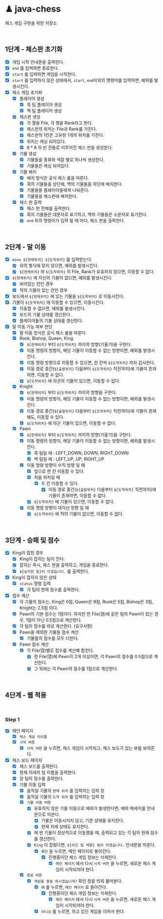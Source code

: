 # ♟ java-chess
체스 게임 구현을 위한 저장소

<br>

## 1단계 - 체스판 초기화

- [x] 게임 시작 안내문을 출력한다.
- [x] `end` 를 입력하면 종료한다.
- [x] `start` 를 입력하면 게임을 시작한다.
- [x] `start` 를 입력하지 않은 상태에서, `start`, `end`이외의 명령어를 입력하면, 예외를 발생시킨다.
- [x] 체스 게임 초기화
    - [x] 플레이어 생성
		- [x] 흑 팀 플레이어 생성
		- [x] 백 팀 플레이어 생성
    - [x] 체스판 생성
      - [x] 각 열을 File, 각 행을 Rank라고 한다.
      - [x] 체스판의 위치는 File과 Rank를 가진다.
      - [x] 체스판의 1칸은 고유한 1개의 위치를 가진다.
      - [x] 위치는 캐싱 되어있다.
      - [x] 8 * 8 의 빈 칸들로 이루어진 체스 판을 생성한다.
    - [x] 기물 생성
      - [x] 기물들을 종류와 색깔 별로 하나씩 생성한다.
      - [x] 기물들은 캐싱 되어있다.
    - [x] 기물 배치
      - [x] 배치 방식은 공식 체스 룰을 따른다.
      - [x] 흑의 기물들을 상단에, 백의 기물들을 하단에 배치한다.
      - [x] 기물들을 플레이어들에게 나눠준다.
      - [x] 기물들을 체스판에 배치한다.
  - [x] 체스 판 출력
    - [x] 체스 판 전체를 출력한다.
    - [x] 흑의 기물들은 대문자로 표기하고, 백의 기물들은 소문자로 표기한다.
    - [x] `end` 외의 명령어가 입력 될 때 마다, 체스 판을 출력한다.

<br>

## 2단계 - 말 이동

- [x] `move ${현재위치} ${도착위치}` 를 입력받는다.
  - [x] 위의 형식에 맞지 않으면, 예외를 발생시킨다.
  - [x] `${현재위치}` 와 `${도착위치}` 의 File, Rank가 유효하지 않으면, 이동할 수 없다.
- [x] `${현재위치}` 에 자신의 기물이 없으면, 예외를 발생시킨다.
  - [x] 비어있는 칸인 경우
  - [x] 적의 기물이 있는 칸인 경우
- [x] 보드에서 `${현재위치}` 에 있는 기물을 `${도착위치}` 로 이동시킨다.
- [x] 기물이 `${도착위치}` 에 이동할 수 있으면, 이동시킨다.
  - [x] 이동할 수 없으면, 예외를 발생시킨다.
  - [x] 보드의 기물 상태를 갱신한다.
  - [x] 플레이어들의 기물 상태를 갱신한다.
- [x] 말 이동 가능 여부 판단
  - [x] 말 이동 방식은 공식 체스 룰을 따른다.
  - [x] Rook, Bishop, Queen, King
    - [x] `${현재위치}` 부터  `${도착위치}` 까지의 방향(기울기)을 구한다.
    - [x] 이동 명령의 방향이, 해당 기물이 이동할 수 없는 방향이면, 예외를 발생시킨다.
    - [x] 이동 명령 방향으로 이동할 수 있으면, 한 칸씩 `${도착위치}` 까지 검사한다.
    - [x] 이동 경로 중간(`${출발위치}` 다음부터 `${도착위치}` 직전까지)에 기물이 존재하면, 이동할 수 없다.
    - [x] `${도착위치}` 에 아군의 기물이 있으면, 이동할 수 없다.
  - [x] Knight
    - [x] `${현재위치}` 부터  `${도착위치}` 까지의 방향을 구한다.
    - [x] 이동 명령의 방향이, 해당 기물이 이동할 수 없는 방향이면, 예외를 발생시킨다.
    - [x] 이동 경로 중간(`${출발위치}` 다음부터 `${도착위치}` 직전까지)에 기물이 존재해도, 이동할 수 있다.
    - [x] `${도착위치}` 에 아군 기물이 있으면, 이동할 수 없다.
  - [x] Pawn
    - [x] `${현재위치}` 부터  `${도착위치}` 까지의 방향(기울기)을 구한다.
    - [x] 이동 명령의 방향이, 해당 기물이 이동할 수 없는 방향이면, 예외를 발생시킨다.
      - [x] 흑 팀일 때 : LEFT_DOWN, DOWN, RIGHT_DOWN
      - [x] 백 팀일 때 : LEFT_UP, UP, RIGHT_UP
    - [x] 이동 명령 방향이 수직 방향 일 때
      - [x] 앞으로 한 칸 이동할 수 있다.
      - [x] 처음 위치일 때
        - [x] 두 칸 이동할 수 있다.
          - [x] 이동 경로 중간(`${출발위치}` 다음부터 `${도착위치}` 직전까지)에 기물이 존재하면, 이동할 수 없다.
      - [x] `${도착위치}` 에 기물이 있으면, 이동할 수 없다.
    - [x] 이동 명령 방향이 대각선 방향 일 때
      - [x] `${도착위치}` 에 적의 기물이 없으면, 이동할 수 없다.

<br>

## 3단계 - 승패 및 점수

- [x] King이 잡힌 경우
  - [x] King이 잡히는 팀이 진다.
  - [x] 잡히는 즉시, 체스 판을 출력하고, 게임을 종료한다.
  - [x] `${승리한 팀}이 이겼습니다.` 를 출력한다.
- [x] King이 잡히지 않은 상태
  - [x] `status` 명령 입력
    - [x] 각 팀의 현재 점수를 출력한다.
- [x] 점수 계산
  - [x] 각 기물의 점수는, King은 0점, Queen은 9점, Rook은 5점, Bishop은 3점, Knight는 2.5점 이다.
  - [x] Pawn의 기본 점수는 1점이다. 하지만 한 File(열)에 같은 팀의 Pawn이 있는 경우, 1점이 아닌 0.5점으로 계산한다.
  - [x] 각 팀의 점수를 따로 계산한다. (요구사항)
  - [x] Pawn을 제외한 기물들 점수 계산
    - [x] 기물들의 점수를 모두 더한다.
  - [x] Pawn 점수 계산
    - [x] 각 File(열)별로 점수를 계산해 합친다.
      - [x] 한 File(열)에 Pawn이 2개 이상이면, 각 Pawn의 점수를 0.5점으로 계산한다.
      - [x] 그 외에는 각 Pawn의 점수를 1점으로 계산한다.

<br>

## 4단계 - 웹 적용
<br>

### Step 1
  - [x] 메인 페이지
    - [x] `체스 게임 타이틀`
    - [x] `시작 버튼`
      - [x] `시작 버튼` 을 누르면, 체스 게임이 시작되고, 체스 보드가 있는 뷰를 보여준다.
  - [x] 체스 보드 페이지
      - [x] 체스 보드를 출력한다.
    - [x] 현재 차례의 팀 이름을 출력한다.
    - [x] 양 팀의 점수를 출력한다.
    - [x] 기물 이동 입력
      - [x] 움직일 기물의 `현재 위치` 를 입력하는 입력 창
      - [x] 움직일 기물의 `도착 위치` 를 입력하는 입력 창
      - [x] `기물 이동 버튼`
	    - [x] 유효하지 않은 기물 이동으로 예외가 발생한다면, 예외 메세지를 안내문으로 띄운다.
          - [x] 기물은 이동시키지 않고, 기존 상태를 유지한다.
          - [x] 현재 차례 상태도 유지한다.
        - [x] 매 번 기물이 정상적으로 이동했을 때, 출력되고 있는 각 팀의 현재 점수를 갱신한다.
        - [x] `King` 이 잡혔다면, `${이긴 팀 색깔} 팀이 이겼습니다.` 안내문을 띄운다.
          - [x] `확인` 을 누르면, 메인 페이지로 돌아간다.
            - [x] 진행중이던 체스 게임 정보는 삭제한다.
              - [x] `메인 페이지` 에서 다시 `시작 버튼` 을 누르면, 새로운 체스 게임이 시작되어야 한다.
      - [x] `종료 버튼`
        - [x] `게임을 종료 하시겠습니까?` 확인 창을 띄워 물어본다.
          - [x] `예` 를 누르면, `메인 페이지` 로 돌아간다.
            - [x] 진행중이던 체스 게임 정보는 삭제한다.
              - [x] `메인 페이지` 에서 다시 `시작 버튼` 을 누르면, 새로운 체스 게임이 시작되어야 한다.
          - [x] `아니오` 를 누르면, 하고 있던 게임을 이어서 한다.

<br>
